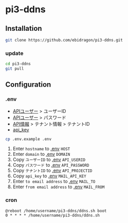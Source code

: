 # pi3-ddns

## Installation
```bash
git clone https://github.com/ebidragon/pi3-ddns.git
```
### update
```bash
cd pi3-ddns
git pull
```

## Configuration
### .env
- [APIユーザー](https://doc.conoha.jp/api-vps3/cp-create_api_user-v3/) > ユーザーID
- [APIユーザー](https://doc.conoha.jp/api-vps3/cp-create_api_user-v3/) > パスワード
- [API情報](https://doc.conoha.jp/api-vps3/cp-get_api_info-v3/) > テナント情報 > テナントID
- [api_key](https://sendgrid.kke.co.jp/docs/User_Manual_JP/Settings/api_keys.html)
```bash
cp .env.example .env
```
1. Enter `hostname` to [.env](.env) `HOST`
2. Enter `domain` to [.env](.env) `DOMAIN`
3. Copy `ユーザーID` to [.env](.env) `API_USERID`
4. Copy `パスワード` to [.env](.env) `API_PASSWORD`
5. Copy `テナントID` to [.env](.env) `API_PROJECTID`
6. Copy `api_key` to [.env](.env) `MAIL_API_KEY`
7. Enter `to email address` to [.env](.env) `MAIL_TO`
8. Enter `from email address` to [.env](.env) `MAIL_FROM`
### cron
```
@reboot /home/username/pi3-ddns/ddns.sh boot
0 * * * * /home/username/pi3-ddns/ddns.sh
```